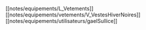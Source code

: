 [[notes/equipements/L_Vetements]] [[notes/equipements/vetements/V_VestesHiverNoires]] [[notes/equipements/utilisateurs/gaelSullice]]